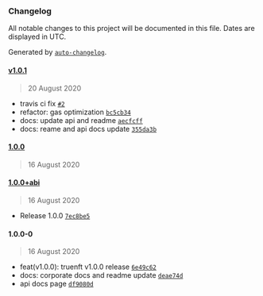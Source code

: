### Changelog

All notable changes to this project will be documented in this file. Dates are displayed in UTC.

Generated by [`auto-changelog`](https://github.com/CookPete/auto-changelog).

#### [v1.0.1](https://github.com/freight-trust/truenft/compare/1.0.0...v1.0.1)

> 20 August 2020

- travis ci fix [`#2`](https://github.com/freight-trust/truenft/pull/2)
- refactor: gas optimization [`bc5cb34`](https://github.com/freight-trust/truenft/commit/bc5cb34b0fd3e6756132632ded7c0fd54214d270)
- docs: update api and readme [`aecfcff`](https://github.com/freight-trust/truenft/commit/aecfcff955006d59355641fe04bde81a8364d42f)
- docs: reame and api docs update [`355da3b`](https://github.com/freight-trust/truenft/commit/355da3bd0bc5f3b5e87242fce96057e516b12efb)

#### [1.0.0](https://github.com/freight-trust/truenft/compare/1.0.0+abi...1.0.0)

> 16 August 2020

#### [1.0.0+abi](https://github.com/freight-trust/truenft/compare/1.0.0-0...1.0.0+abi)

> 16 August 2020

- Release 1.0.0 [`7ec8be5`](https://github.com/freight-trust/truenft/commit/7ec8be59cfea360042910ab40f9489106c0df25b)

#### 1.0.0-0

> 16 August 2020

- feat(v1.0.0): truenft v1.0.0 release [`6e49c62`](https://github.com/freight-trust/truenft/commit/6e49c620c8bef5ab1a9bfa197a67ece4a425e1fd)
- docs: corporate docs and readme update [`deae74d`](https://github.com/freight-trust/truenft/commit/deae74dc76fe1d96c0c98bfd7c8d71837738c10d)
- api docs page [`df9080d`](https://github.com/freight-trust/truenft/commit/df9080d7eac1ed874656b748160683e69ebf7857)
